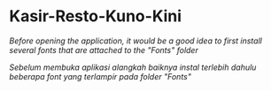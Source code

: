 # Kasir-Resto-Kuno-Kini

*Before opening the application, it would be a good idea to first install several fonts that are attached to the "Fonts" folder*

*Sebelum membuka aplikasi alangkah baiknya instal terlebih dahulu beberapa font yang terlampir pada folder "Fonts"*
